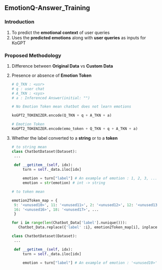 EmotionQ-Answer_Training
-
### Introduction
1. To predict the **emotional context** of user queries
2. Uses the **predicted emotions** along with **user queries** as inputs for KoGPT

### Proposed Methodology
1. Difference between **Original Data** vs **Custom Data**

2. Presence or absence of **Emotion Token**
   ```python
   # Q_TKN : <usr>
   # q : user chat
   # A_TKN : <sys>
   # a : Inferenced Answer(initial: "")

   # No Emotion Token mean chatbot does not learn emotions
   
   koGPT2_TOKENIZER.encode(Q_TKN + q + A_TKN + a)

   # Emotion Token
   KoGPT2_TOKENIZER.encode(emo_token + Q_TKN + q + A_TKN + a)
    ```

3. Whether the label converted to a **string** or to a **token**
   ```python
   # to string mean
   class ChatbotDataset(Dataset):
    ...
    
    def __getitem__(self, idx):
        turn = self._data.iloc[idx]

        emotion = turn["label"] # An example of emotion : 1, 2, 3, ...
        emotion = str(emotion) # int -> string
   ```
   ```python
   # to token mean

   emotion2Token_map = {
    9: '<unused10>', 11: '<unused11>', 2: '<unused12>', 12: '<unused13>', 13: '<unused14>', 15: '<unused15>',
    16: '<unused16>', 18: '<unused17>', ...
    }

   for i in range(len(Chatbot_Data['label'].nunique())):
      Chatbot_Data.replace({'label' :i}, emotion2Token_map[i], inplace = True)

   class ChatbotDataset(Dataset):
    ...

    def __getitem__(self, idx):
        turn = self._data.iloc[idx]

        emotion = turn["label"] # An example of emotion : '<unused10>', '<unused11>' ...
   ```